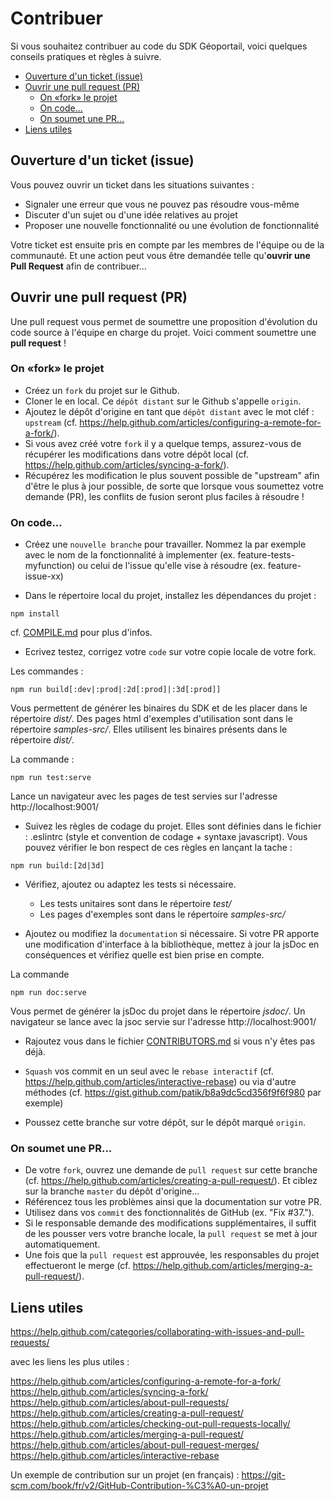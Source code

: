 # Contribuer

Si vous souhaitez contribuer au code du SDK Géoportail, voici quelques conseils pratiques et règles à suivre.

<!-- toc -->

- [Ouverture d'un ticket (issue)](#ouverture-dun-ticket-issue)
- [Ouvrir une pull request (PR)](#ouvrir-une-pull-request-pr)
  * [On «fork» le projet](#on-%C2%ABfork%C2%BB-le-projet)
  * [On code...](#on-code)
  * [On soumet une PR...](#on-soumet-une-pr)
- [Liens utiles](#liens-utiles)

<!-- tocstop -->

## Ouverture d'un ticket (issue)

Vous pouvez ouvrir un ticket dans les situations suivantes :

* Signaler une erreur que vous ne pouvez pas résoudre vous-même
* Discuter d'un sujet ou d'une idée relatives au projet
* Proposer une nouvelle fonctionnalité ou une évolution de fonctionnalité

Votre ticket est ensuite pris en compte par les membres de l'équipe ou de la communauté. Et une action peut vous être demandée telle qu'**ouvrir une Pull Request** afin de contribuer...


## Ouvrir une pull request (PR)

Une pull request vous permet de soumettre une proposition d'évolution du code source à l'équipe en charge du projet. Voici comment soumettre une **pull request** !


### On «fork» le projet

- Créez un `fork` du projet sur le Github.
- Cloner le en local. Ce `dépôt distant` sur le Github s'appelle `origin`.
- Ajoutez le dépôt d'origine en tant que `dépôt distant` avec le mot cléf : `upstream` (cf. https://help.github.com/articles/configuring-a-remote-for-a-fork/).
- Si vous avez créé votre `fork` il y a quelque temps, assurez-vous de récupérer les modifications dans votre dépôt local (cf. https://help.github.com/articles/syncing-a-fork/).
- Récupérez les modification le plus souvent possible de "upstream" afin d'être le plus à jour possible, de sorte que lorsque vous soumettez votre demande (PR), les conflits de fusion seront plus faciles à résoudre !


### On code...

- Créez une `nouvelle branche` pour travailler. Nommez la par exemple avec le nom de la fonctionnalité à implementer (ex. feature-tests-myfunction) ou celui de l'issue qu'elle vise à résoudre (ex. feature-issue-xx)

- Dans le répertoire local du projet, installez les dépendances du projet :

```
npm install
```

cf. [COMPILE.md](COMPILE.md) pour plus d'infos.


- Ecrivez testez, corrigez votre `code` sur votre copie locale de votre fork.

Les commandes :

```
npm run build[:dev|:prod|:2d[:prod]|:3d[:prod]]
```

Vous permettent de générer les binaires du SDK et de les placer dans le répertoire *dist/*. Des pages html d'exemples d'utilisation sont dans le répertoire *samples-src/*. Elles utilisent les binaires présents dans le répertoire *dist/*.

La commande :

```
npm run test:serve
```

Lance un navigateur avec les pages de test servies sur l'adresse http://localhost:9001/


- Suivez les règles de codage du projet. Elles sont définies dans le fichier : .eslintrc (style et convention de codage + syntaxe javascript). Vous pouvez vérifier le bon respect de ces règles en lançant la tache :

```
npm run build:[2d|3d]
```

- Vérifiez, ajoutez ou adaptez les tests si nécessaire.

    * Les tests unitaires sont dans le répertoire *test/*
    * Les pages d'exemples sont dans le répertoire *samples-src/*

- Ajoutez ou modifiez la `documentation` si nécessaire. Si votre PR apporte une modification d'interface à la bibliothèque, mettez à jour la jsDoc en conséquences et vérifiez quelle est bien prise en compte.

La commande

```
npm run doc:serve
```

Vous permet de générer la jsDoc du projet dans le répertoire *jsdoc/*.
Un navigateur se lance avec la jsoc servie sur l'adresse http://localhost:9001/

- Rajoutez vous dans le fichier [CONTRIBUTORS.md](CONTRIBUTORS.md]) si vous n'y êtes pas déjà.

- `Squash` vos commit en un seul avec le `rebase interactif` (cf. https://help.github.com/articles/interactive-rebase) ou via d'autre méthodes (cf. https://gist.github.com/patik/b8a9dc5cd356f9f6f980 par exemple)

- Poussez cette branche sur votre dépôt, sur le dépôt marqué `origin`.


### On soumet une PR...

- De votre `fork`, ouvrez une demande de `pull request` sur cette branche (cf. https://help.github.com/articles/creating-a-pull-request/). Et ciblez sur la branche `master` du dépôt d'origine...
- Référencez tous les problèmes ainsi que la documentation sur votre PR.
- Utilisez dans vos `commit` des fonctionnalités de GitHub (ex. "Fix #37.").
- Si le responsable demande des modifications supplémentaires, il suffit de les pousser vers votre branche locale, la `pull request` se met à jour automatiquement.
- Une fois que la `pull request` est approuvée, les responsables du projet effectueront le merge (cf. https://help.github.com/articles/merging-a-pull-request/).


## Liens utiles

https://help.github.com/categories/collaborating-with-issues-and-pull-requests/

avec les liens les plus utiles :

  https://help.github.com/articles/configuring-a-remote-for-a-fork/
  https://help.github.com/articles/syncing-a-fork/
  https://help.github.com/articles/about-pull-requests/
  https://help.github.com/articles/creating-a-pull-request/
  https://help.github.com/articles/checking-out-pull-requests-locally/
  https://help.github.com/articles/merging-a-pull-request/
  https://help.github.com/articles/about-pull-request-merges/
  https://help.github.com/articles/interactive-rebase

Un exemple de contribution sur un projet (en français) :
https://git-scm.com/book/fr/v2/GitHub-Contribution-%C3%A0-un-projet
